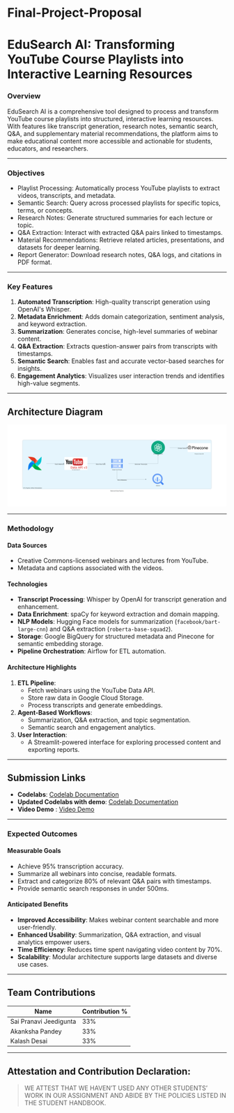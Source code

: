 # Final-Project-Proposal

# **EduSearch AI: Transforming YouTube Course Playlists into Interactive Learning Resources**

### **Overview**
EduSearch AI is a comprehensive tool designed to process and transform YouTube course playlists into structured, interactive learning resources. With features like transcript generation, research notes, semantic search, Q&A, and supplementary material recommendations, the platform aims to make educational content more accessible and actionable for students, educators, and researchers.

---

### **Objectives**
- Playlist Processing: Automatically process YouTube playlists to extract videos, transcripts, and metadata.
- Semantic Search: Query across processed playlists for specific topics, terms, or concepts.
- Research Notes: Generate structured summaries for each lecture or topic.
- Q&A Extraction: Interact with extracted Q&A pairs linked to timestamps.
- Material Recommendations: Retrieve related articles, presentations, and datasets for deeper learning.
- Report Generator: Download research notes, Q&A logs, and citations in PDF format.

---

### **Key Features**
1. **Automated Transcription**: High-quality transcript generation using OpenAI's Whisper.
2. **Metadata Enrichment**: Adds domain categorization, sentiment analysis, and keyword extraction.
3. **Summarization**: Generates concise, high-level summaries of webinar content.
4. **Q&A Extraction**: Extracts question-answer pairs from transcripts with timestamps.
5. **Semantic Search**: Enables fast and accurate vector-based searches for insights.
6. **Engagement Analytics**: Visualizes user interaction trends and identifies high-value segments.

---

## Architecture Diagram
![Architecture Diagram](pipeline-diagram/webinar_ai_data_pipeline.png)

---
### **Methodology**
#### **Data Sources**
- Creative Commons-licensed webinars and lectures from YouTube.
- Metadata and captions associated with the videos.

#### **Technologies**
- **Transcript Processing**: Whisper by OpenAI for transcript generation and enhancement.
- **Data Enrichment**: spaCy for keyword extraction and domain mapping.
- **NLP Models**: Hugging Face models for summarization (`facebook/bart-large-cnn`) and Q&A extraction (`roberta-base-squad2`).
- **Storage**: Google BigQuery for structured metadata and Pinecone for semantic embedding storage.
- **Pipeline Orchestration**: Airflow for ETL automation.

#### **Architecture Highlights**
1. **ETL Pipeline**:
   - Fetch webinars using the YouTube Data API.
   - Store raw data in Google Cloud Storage.
   - Process transcripts and generate embeddings.
2. **Agent-Based Workflows**:
   - Summarization, Q&A extraction, and topic segmentation.
   - Semantic search and engagement analytics.
3. **User Interaction**:
   - A Streamlit-powered interface for exploring processed content and exporting reports.

---

## Submission Links
- **Codelabs**: [Codelab Documentation](https://codelabs-preview.appspot.com/?file_id=1ljpoSFuprLZ6uKOwIznQ0ntR6E4RsxCyzKnE0S3wszU#0)
- **Updated Codelabs with demo**: [Codelab Documentation](https://codelabs-preview.appspot.com/?file_id=https://docs.google.com/document/d/1_xWgCivVnV8KPgI_saIVdKzCil6ElPJVC36lGPn9z4c/edit?usp=sharing#0)
- **Video Demo** : [Video Demo](demo)

---

### **Expected Outcomes**
#### **Measurable Goals**
- Achieve 95% transcription accuracy.
- Summarize all webinars into concise, readable formats.
- Extract and categorize 80% of relevant Q&A pairs with timestamps.
- Provide semantic search responses in under 500ms.

#### **Anticipated Benefits**
- **Improved Accessibility**: Makes webinar content searchable and more user-friendly.
- **Enhanced Usability**: Summarization, Q&A extraction, and visual analytics empower users.
- **Time Efficiency**: Reduces time spent navigating video content by 70%.
- **Scalability**: Modular architecture supports large datasets and diverse use cases.

---


## Team Contributions
| Name                        | Contribution % |
|---------------------------- |----------------|
| Sai Pranavi Jeedigunta      | 33%            | 
| Akanksha Pandey             | 33%            |           
| Kalash Desai                | 33%            |

---

## **Attestation and Contribution Declaration**:
   > WE ATTEST THAT WE HAVEN’T USED ANY OTHER STUDENTS’ WORK IN OUR ASSIGNMENT AND ABIDE BY THE POLICIES LISTED IN THE STUDENT HANDBOOK.
